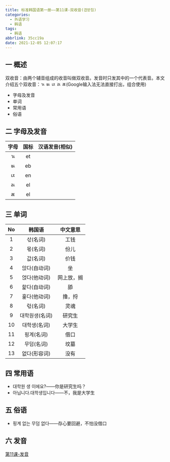 ```yaml
---
title: 标准韩国语第一册——第11课-双收音(겹받침)
categories:
  - 外语学习
  - 韩语
tags:
  - 韩语
abbrlink: 35cc19a
date: 2021-12-05 12:07:17
---
```

## 一 概述

双收音：由两个辅音组成的收音叫做双收音。发音时只发其中的一个代表音。本文介绍五个双收音：ㄳ ㅄ ㄵ ㄽ ㄾ(Google输入法无法直接打出，组合使用)

* 字母及发音
* 单词
* 常用语
* 俗语

<!--more-->

## 二 字母及发音

| 字母 | 国标 | 汉语发音(相似) |
| :--: | :--: | :------------: |
|  ㄳ  |  et  |                |
|  ㅄ  |  eb  |                |
|  ㄵ  |  en  |                |
|  ㄽ  |  el  |                |
|  ㄾ  |  el  |                |

## 三 单词

|  No  |     韩国语     |  中文意思  |
| :--: | :------------: | :--------: |
|  1   |    삯(名词)    |    工钱    |
|  2   |    몫(名词)    |    份儿    |
|  3   |    값(名词)    |    价钱    |
|  4   |  앉다(自动词)  |     坐     |
|  5   |  얹다(他动词)  | 网上放，搁 |
|  6   |  핥다(自动词)  |     舔     |
|  7   |  훑다(他动词)  |   撸，捋   |
|  8   |    럯(名词)    |    灵魂    |
|  9   | 대학원생(名词) |   研究生   |
|  10  |  대학생(名词)  |   大学生   |
|  11  |   핑계(名词)   |    借口    |
|  12  |   무덤(名词)   |    坟墓    |
|  13  |  없다(形容词)  |    没有    |

## 四 常用语

* 대학원 생 이에요?——你是研究生吗？
* 아닙니다.대학생입니다——不，我是大学生

## 五 俗语

* 핑계 없는 무덤 없다——存心要回避，不怕没借口

## 六 发音

[第11课-发音](https://biz.cli.im/Pcview?name=https%3A%2F%2Fbiz.cli.im%2Ftest%2FJO485312%3Fcoding%3DJ20twy%26qrurl%3Dhttp%253A%252F%252Fqr31.cn%252FJ20twy%26gtype%3D2&time=1)